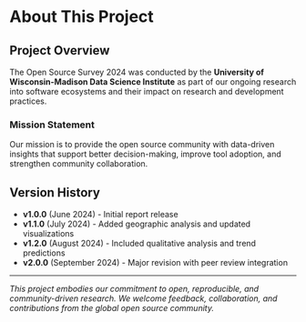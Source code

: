 # About This Project

## Project Overview

The Open Source Survey 2024 was conducted by the **University of Wisconsin-Madison Data Science Institute** as part of our ongoing research into software ecosystems and their impact on research and development practices.

### Mission Statement

Our mission is to provide the open source community with data-driven insights that support better decision-making, improve tool adoption, and strengthen community collaboration.

## Version History

- **v1.0.0** (June 2024) - Initial report release
- **v1.1.0** (July 2024) - Added geographic analysis and updated visualizations  
- **v1.2.0** (August 2024) - Included qualitative analysis and trend predictions
- **v2.0.0** (September 2024) - Major revision with peer review integration

---

*This project embodies our commitment to open, reproducible, and community-driven research. We welcome feedback, collaboration, and contributions from the global open source community.*